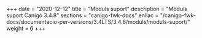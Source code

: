 +++
date        = "2020-12-12"
title       = "Mòduls suport"
description = "Mòduls suport Canigó 3.4.8"
sections    = "canigo-fwk-docs"
enllac		= "/canigo-fwk-docs/documentacio-per-versions/3.4LTS/3.4.8/moduls/moduls-suport/"
weight		= 6
+++
